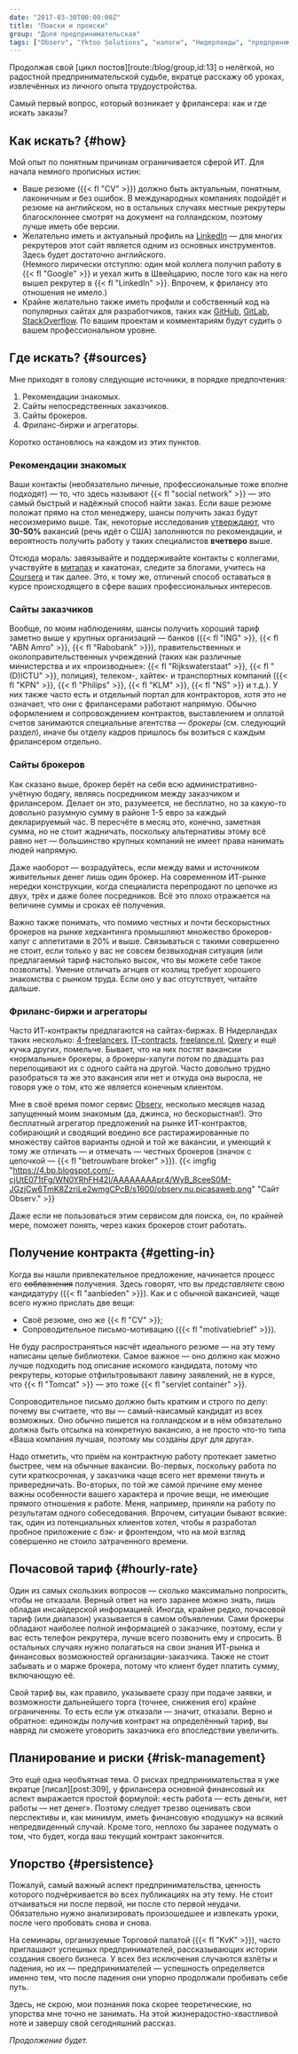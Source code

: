 ```yaml
---
date: "2017-03-30T00:00:00Z"
title: "Поиски и происки"
group: "Доля предпринимательская"
tags: ["Observ", "Yktoo Solutions", "налоги", "Нидерланды", "предпринимательство", "работа", "фриланс"]
---
```


Продолжая свой [цикл постов][route:/blog/group,id:13] о нелёгкой, но радостной предпринимательской судьбе, вкратце расскажу об уроках, извлечённых из личного опыта трудоустройства.

Самый первый вопрос, который возникает у фрилансера: как и где искать заказы?

<!--more-->

## Как искать? {#how}

Мой опыт по понятным причинам ограничивается сферой ИТ. Для начала немного прописных истин:

* Ваше резюме ({{< fl "CV" >}}) должно быть актуальным, понятным, лаконичным и без ошибок. В международных компаниях подойдёт и резюме на английском, но в остальных случаях местные рекрутеры благосклоннее смотрят на документ на голландском, поэтому лучше иметь обе версии.
* Желательно иметь и актуальный профиль на [LinkedIn](https://www.linkedin.com/) — для многих рекрутеров этот сайт является одним из основных инструментов. Здесь будет достаточно английского.<br>
(Немного лирически отступлю: один мой коллега получил работу в {{< fl "Google" >}} и уехал жить в Швейцарию, после того как на него вышел рекрутер в {{< fl "LinkedIn" >}}. Впрочем, к фрилансу это отношения не имело.)
* Крайне желательно также иметь профили и собственный код на популярных сайтах для разработчиков, таких как [GitHub](https://github.com/), [GitLab](https://gitlab.com/), [StackOverflow](https://stackoverflow.com/). По вашим проектам и комментариям будут судить о вашем профессиональном уровне.

## Где искать? {#sources}

Мне приходят в голову следующие источники, в порядке предпочтения:

1. Рекомендации знакомых.
2. Сайты непосредственных заказчиков.
3. Сайты брокеров.
4. Фриланс-биржи и агрегаторы.

Коротко остановлюсь на каждом из этих пунктов.

### Рекомендации знакомых

Ваши контакты (необязательно личные, профессиональные тоже вполне подходят) — то, что здесь называют {{< fl "social network" >}} — это самый быстрый и надёжный способ найти заказ. Если ваше резюме положат прямо на стол менеджеру, шансы получить заказ будут несоизмеримо выше. Так, некоторые исследования [утверждают](https://papers.ssrn.com/sol3/papers.cfm?abstract_id=2441471), что **30-50%** вакансий (речь идёт о США) заполняются по рекомендации, и вероятность получить работу у таких специалистов **вчетверо** выше.

Отсюда мораль: завязывайте и поддерживайте контакты с коллегами, участвуйте в [митапах](https://www.meetup.com/) и хакатонах, следите за блогами, учитесь на [Coursera](https://www.coursera.org/) и так далее. Это, к тому же, отличный способ оставаться в курсе происходящего в сфере ваших профессиональных интересов.

### Сайты заказчиков

Вообще, по моим наблюдениям, шансы получить хороший тариф заметно выше у крупных организаций — банков ({{< fl "ING" >}}, {{< fl "ABN Amro" >}}, {{< fl "Rabobank" >}}), правительственных и околоправительственных учреждений (таких как различные министерства и их «производные»: {{< fl "Rijkswaterstaat" >}}, {{< fl "(D)ICTU" >}}, полиция), телеком-, хайтек- и транспортных компаний ({{< fl "KPN" >}}, {{< fl "Philips" >}}, {{< fl "KLM" >}}, {{< fl "NS" >}} и т.д.). У них также часто есть и отдельный портал для контракторов, хотя это не означает, что они с фрилансерами работают напрямую. Обычно оформлением и сопровождением контрактов, выставлением и оплатой счетов занимаются специальные агентства — *брокеры* (см. следующий раздел), иначе бы отделу кадров пришлось бы возиться с каждым фрилансером отдельно.

### Сайты брокеров

Как сказано выше, брокер берёт на себя всю административно-учётную бодягу, являясь посредником между заказчиком и фрилансером. Делает он это, разумеется, не бесплатно, но за какую-то довольно разумную сумму в районе 1-5 евро за каждый декларируемый час. В пересчёте в месяц это, конечно, заметная сумма, но не стоит жадничать, поскольку альтернативы этому всё равно нет — большинство крупных компаний не имеет права нанимать людей напрямую.

Даже наоборот — возрадуйтесь, если между вами и источником живительных денег лишь один брокер. На современном ИТ-рынке нередки конструкции, когда специалиста перепродают по цепочке из двух, трёх и даже более посредников. Всё это плохо отражается на величине суммы и сроках её получения.

Важно также понимать, что помимо честных и почти бескорыстных брокеров на рынке хедхантинга промышляют множество брокеров-хапуг с аппетитами в 20% и выше. Связываться с такими совершенно не стоит, если только у вас не совсем безвыходная ситуация (или предлагаемый тариф настолько высок, что вы можете себе такое позволить). Умение отличать агнцев от козлищ требует хорошего знакомства с рынком труда. Если оно у вас отсутствует, читайте дальше.

### Фриланс-биржи и агрегаторы

Часто ИТ-контракты предлагаются на сайтах-биржах. В Нидерландах таких несколько: [4-freelancers](https://www.4-freelancers.nl/), [IT-contracts](https://www.it-contracts.nl/), [freelance.nl](https://www.freelance.nl/), [Qwery](https://www.qwery.nl/) и ещё кучка других, помельче. Бывает, что на них постят вакансии «нормальные» брокеры, а брокеры-хапуги потом по двадцать раз перепощивают их с одного сайта на другой. Часто довольно трудно разобраться та же это вакансия или нет и откуда она выросла, не говоря уже о том, кто же является конечным клиентом.

Мне в своё время помог сервис [Observ](https://observ.nu/), несколько месяцев назад запущенный моим знакомым (да, джинса, но бескорыстная!). Это бесплатный агрегатор предложений на рынке ИТ-контрактов, собирающий и сводящий воедино все растиражированные по множеству сайтов варианты одной и той же вакансии, и умеющий к тому же отличать — и отмечать — честных брокеров (значок с цепочкой — {{< fl "betrouwbare broker" >}}).
{{< imgfig "https://4.bp.blogspot.com/-cjUtE071tFg/WN0YRhFH42I/AAAAAAAApr4/WyB_8ceeS0M-JGzjCw6TmK8ZzriLe2wmgCPcB/s1600/observ.nu.picasaweb.png" "Сайт Observ." >}}

Даже если не пользоваться этим сервисом для поиска, он, по крайней мере, поможет понять, через каких брокеров стоит работать.

## Получение контракта {#getting-in}

Когда вы нашли привлекательное предложение, начинается процесс его ~~соблазнения~~ получения. Здесь говорят, что вы *представляете* свою кандидатуру ({{< fl "aanbieden" >}}). Как и с обычной вакансией, чаще всего нужно прислать две вещи:

* Своё резюме, оно же {{< fl "CV" >}};
* Сопроводительное письмо-мотивацию ({{< fl "motivatiebrief" >}}).

Не буду распространяться насчёт идеального резюме — на эту тему написаны целые библиотеки. Самое важное — оно должно как можно лучше подходить под описание искомого кандидата, потому что рекрутеры, которые отфильтровывают лавину заявлений, не в курсе, что {{< fl "Tomcat" >}} — это тоже {{< fl "servlet container" >}}.

Сопроводительное письмо должно быть кратким и строго по делу: почему вы считаете, что вы — самый-наисамый кандидат из всех возможных. Оно обычно пишется на голландском и в нём обязательно должна быть отсылка на конкретную вакансию, а не просто что-то типа «Ваша компания лучшая, поэтому мы созданы друг для друга».

Надо отметить, что приём на контрактную работу протекает заметно быстрее, чем на обычные вакансии. Во-первых, поскольку работа по сути краткосрочная, у заказчика чаще всего нет времени тянуть и привередничать. Во-вторых, по той же самой причине ему менее важны особенности вашего характера и прочие вещи, не имеющие прямого отношения к работе. Меня, например, приняли на работу по результатам одного собеседования. Впрочем, ситуации бывают всякие: так, один из потенциальных клиентов хотел, чтобы я разработал пробное приложение с бэк- и фронтендом, что на мой взгляд совершенно не стоило затраченного времени.

## Почасовой тариф {#hourly-rate}

Один из самых скользких вопросов — сколько максимально попросить, чтобы не отказали. Верный ответ на него заранее можно знать, лишь обладая инсайдерской информацией. Иногда, крайне редко, почасовой тариф (или диапазон) указывается в самом объявлении. Сами брокеры обладают наиболее полной информацией о заказчике, поэтому, если у вас есть телефон рекрутера, лучше всего позвонить ему и спросить. В остальных случаях нужно полагаться на свои знания ИТ-рынка и финансовых возможностей организации-заказчика. Также не стоит забывать и о марже брокера, потому что клиент будет платить сумму, включающую её.

Свой тариф вы, как правило, указываете сразу при подаче заявки, и возможности дальнейшего торга (точнее, снижения его) крайне ограниченны. То есть если уж отказали — значит, отказали. Верно и обратное: единожды получив контракт на определённый тариф, вы навряд ли сможете уговорить заказчика его впоследствии увеличить.

## Планирование и риски {#risk-management}

Это ещё одна необъятная тема. О рисках предпринимательства я уже вкратце [писал][post:309], у фрилансера основной финансовый их аспект выражается простой формулой: «есть работа — есть деньги, нет работы — нет денег». Поэтому следует трезво оценивать свои перспективы и, как минимум, иметь финансовую «подушку» на всякий непредвиденный случай. Кроме того, неплохо бы заранее подумать о том, что будет, когда ваш текущий контракт закончится.

## Упорство {#persistence}

Пожалуй, самый важный аспект предпринимательства, ценность которого подчёркивается во всех публикациях на эту тему. Не стоит отчаиваться ни после первой, ни после сто первой неудачи. Обязательно нужно анализировать произошедшее и извлекать уроки, после чего пробовать снова и снова.

На семинары, организуемые Торговой палатой ({{< fl "KvK" >}}), часто приглашают успешных предпринимателей, рассказывающих истории создания своего бизнеса. У всех без исключения случаются взлёты и падения, но их — предпринимателей — успешность определяется именно тем, что после падения они упорно продолжали пробивать себе путь.

Здесь, не скрою, мои познания пока скорее теоретические, но упорства мне точно не занимать. На этой жизнерадостно-хвастливой ноте и завершу свой сегодняшний рассказ.

*Продолжение будет.*

